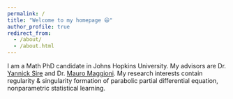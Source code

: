 ```yaml
---
permalink: /
title: "Welcome to my homepage 😃"
author_profile: true
redirect_from: 
  - /about/
  - /about.html
---
```


I am a Math PhD candidate in Johns Hopkins University. My advisors are Dr. [Yannick Sire](https://scholar.google.com/citations?hl=en&user=sd1Qv2EAAAAJ&view_op=list_works&sortby=pubdate) and Dr. [Mauro Maggioni](https://mauromaggioni.duckdns.org/). 
My research interests contain regularity & singularity formation of parabolic partial differential equation, nonparametric statistical learning.
